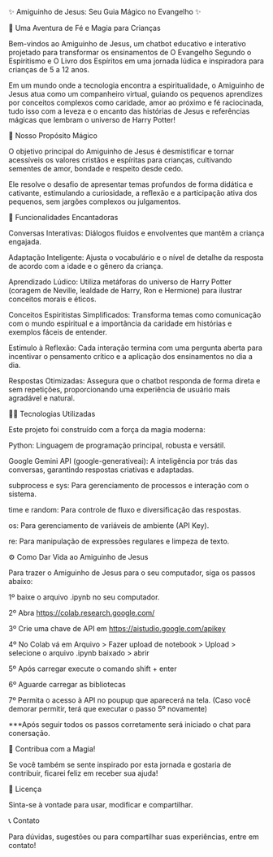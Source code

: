 ✨ Amiguinho de Jesus: Seu Guia Mágico no Evangelho ✨

🌟 Uma Aventura de Fé e Magia para Crianças

Bem-vindos ao Amiguinho de Jesus, um chatbot educativo e interativo projetado para transformar os ensinamentos de O Evangelho Segundo o Espiritismo e O Livro dos Espíritos em uma jornada lúdica e inspiradora para crianças de 5 a 12 anos.

Em um mundo onde a tecnologia encontra a espiritualidade, o Amiguinho de Jesus atua como um companheiro virtual, guiando os pequenos aprendizes por conceitos complexos como caridade, amor ao próximo e fé raciocinada, tudo isso com a leveza e o encanto das histórias de Jesus e referências mágicas que lembram o universo de Harry Potter!

🎯 Nosso Propósito Mágico

O objetivo principal do Amiguinho de Jesus é desmistificar e tornar acessíveis os valores cristãos e espíritas para crianças, cultivando sementes de amor, bondade e respeito desde cedo.

Ele resolve o desafio de apresentar temas profundos de forma didática e cativante, estimulando a curiosidade, a reflexão e a participação ativa dos pequenos, sem jargões complexos ou julgamentos.


🚀 Funcionalidades Encantadoras

Conversas Interativas: Diálogos fluidos e envolventes que mantêm a criança engajada.

Adaptação Inteligente: Ajusta o vocabulário e o nível de detalhe da resposta de acordo com a idade e o gênero da criança.

Aprendizado Lúdico: Utiliza metáforas do universo de Harry Potter (coragem de Neville, lealdade de Harry, Ron e Hermione) para ilustrar conceitos morais e éticos.

Conceitos Espiritistas Simplificados: Transforma temas como comunicação com o mundo espiritual e a importância da caridade em histórias e exemplos fáceis de entender.

Estímulo à Reflexão: Cada interação termina com uma pergunta aberta para incentivar o pensamento crítico e a aplicação dos ensinamentos no dia a dia.

Respostas Otimizadas: Assegura que o chatbot responda de forma direta e sem repetições, proporcionando uma experiência de usuário mais agradável e natural.


🧙‍♀️ Tecnologias Utilizadas

Este projeto foi construído com a força da magia moderna:

Python: Linguagem de programação principal, robusta e versátil.

Google Gemini API (google-generativeai): A inteligência por trás das conversas, garantindo respostas criativas e adaptadas.

subprocess e sys: Para gerenciamento de processos e interação com o sistema.

time e random: Para controle de fluxo e diversificação das respostas.

os: Para gerenciamento de variáveis de ambiente (API Key).

re: Para manipulação de expressões regulares e limpeza de texto.


⚙️ Como Dar Vida ao Amiguinho de Jesus

Para trazer o Amiguinho de Jesus para o seu computador, siga os passos abaixo:

1º baixe o arquivo .ipynb no seu computador.

2º Abra https://colab.research.google.com/

3º Crie uma chave de API em https://aistudio.google.com/apikey

4º No Colab vá em Arquivo > Fazer upload de notebook > Upload > selecione o arquivo .ipynb baixado > abrir

5º Após carregar execute o comando shift + enter

6º Aguarde carregar as bibliotecas

7º Permita o acesso à API no poupup que aparecerá na tela. (Caso você demorar permitir, terá que executar o passo 5º novamente)

***Após seguir todos os passos corretamente será iniciado o chat para conersação.


🤝 Contribua com a Magia!

Se você também se sente inspirado por esta jornada e gostaria de contribuir, ficarei feliz em receber sua ajuda!


📄 Licença

Sinta-se à vontade para usar, modificar e compartilhar.


📞 Contato

Para dúvidas, sugestões ou para compartilhar suas experiências, entre em contato!
